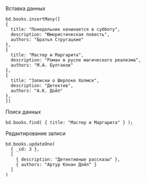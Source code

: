 Вставка данных
  
    bd.books.insertMany([
    {
      title: "Понедельник начинается в субботу",
      description: "Юмористическая повесть",
      authors: "Братья Стругацкие"
    },
    {
      title: "Мастер и Маргарита",
      description: "Роман в русле магического реализма",
      authors: "М.А. Булгаков"
    },
    {
      title: "Записки о Шерлоке Холмсе",
      description: "Детектив",
      authors: "А.К. Дойл"
    },
    ])
  
Поиск данных

    bd.books.find( { title: "Мастер и Маргарита" } );

Редактирование записи

    bd.books.updateOne(
      { _id: 3 },
      [
        { description: "Детективные рассказы" },
        { authors: "Артур Конан Дойл" }
      ]
    )

